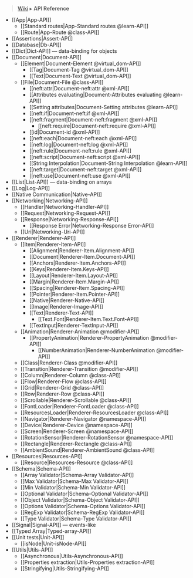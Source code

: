 > [Wiki](Home) ▸ **API Reference**

* [[App|App-API]]
  * [[Standard routes|App-Standard routes @learn-API]]
  * [[Route|App-Route @class-API]]
* [[Assertions|Assert-API]]
* [[Database|Db-API]]
* [[Dict|Dict-API]] — data-binding for objects
* [[Document|Document-API]]
  * [[Element|Document-Element @virtual_dom-API]]
    * [[Tag|Document-Tag @virtual_dom-API]]
    * [[Text|Document-Text @virtual_dom-API]]
  * [[File|Document-File @class-API]]
    * [[neft:attr|Document-neft:attr @xml-API]]
    * [[Attributes evaluating|Document-Attributes evaluating @learn-API]]
    * [[Setting attributes|Document-Setting attributes @learn-API]]
    * [[neft:if|Document-neft:if @xml-API]]
    * [[neft:fragment|Document-neft:fragment @xml-API]]
      * [[neft:require|Document-neft:require @xml-API]]
    * [[id|Document-id @xml-API]]
    * [[neft:each|Document-neft:each @xml-API]]
    * [[neft:log|Document-neft:log @xml-API]]
    * [[neft:rule|Document-neft:rule @xml-API]]
    * [[neft:script|Document-neft:script @xml-API]]
    * [[String Interpolation|Document-String Interpolation @learn-API]]
    * [[neft:target|Document-neft:target @xml-API]]
    * [[neft:use|Document-neft:use @xml-API]]
* [[List|List-API]] — data-binding on arrays
* [[Log|Log-API]]
* [[Native Communication|Native-API]]
* [[Networking|Networking-API]]
  * [[Handler|Networking-Handler-API]]
  * [[Request|Networking-Request-API]]
  * [[Response|Networking-Response-API]]
    * [[Response Error|Networking-Response Error-API]]
  * [[Uri|Networking-Uri-API]]
* [[Renderer|Renderer-API]]
  * [[Item|Renderer-Item-API]]
    * [[Alignment|Renderer-Item.Alignment-API]]
    * [[Document|Renderer-Item.Document-API]]
    * [[Anchors|Renderer-Item.Anchors-API]]
    * [[Keys|Renderer-Item.Keys-API]]
    * [[Layout|Renderer-Item.Layout-API]]
    * [[Margin|Renderer-Item.Margin-API]]
    * [[Spacing|Renderer-Item.Spacing-API]]
    * [[Pointer|Renderer-Item.Pointer-API]]
    * [[Native|Renderer-Native-API]]
    * [[Image|Renderer-Image-API]]
    * [[Text|Renderer-Text-API]]
      * [[Text.Font|Renderer-Item.Text.Font-API]]
    * [[TextInput|Renderer-TextInput-API]]
  * [[Animation|Renderer-Animation @modifier-API]]
    * [[PropertyAnimation|Renderer-PropertyAnimation @modifier-API]]
      * [[NumberAnimation|Renderer-NumberAnimation @modifier-API]]
  * [[Class|Renderer-Class @modifier-API]]
  * [[Transition|Renderer-Transition @modifier-API]]
  * [[Column|Renderer-Column @class-API]]
  * [[Flow|Renderer-Flow @class-API]]
  * [[Grid|Renderer-Grid @class-API]]
  * [[Row|Renderer-Row @class-API]]
  * [[Scrollable|Renderer-Scrollable @class-API]]
  * [[FontLoader|Renderer-FontLoader @class-API]]
  * [[ResourcesLoader|Renderer-ResourcesLoader @class-API]]
  * [[Navigator|Renderer-Navigator @namespace-API]]
  * [[Device|Renderer-Device @namespace-API]]
  * [[Screen|Renderer-Screen @namespace-API]]
  * [[RotationSensor|Renderer-RotationSensor @namespace-API]]
  * [[Rectangle|Renderer-Rectangle @class-API]]
  * [[AmbientSound|Renderer-AmbientSound @class-API]]
* [[Resources|Resources-API]]
  * [[Resource|Resources-Resource @class-API]]
* [[Schema|Schema-API]]
  * [[Array Validator|Schema-Array Validator-API]]
  * [[Max Validator|Schema-Max Validator-API]]
  * [[Min Validator|Schema-Min Validator-API]]
  * [[Optional Validator|Schema-Optional Validator-API]]
  * [[Object Validator|Schema-Object Validator-API]]
  * [[Options Validator|Schema-Options Validator-API]]
  * [[RegExp Validator|Schema-RegExp Validator-API]]
  * [[Type Validator|Schema-Type Validator-API]]
* [[Signal|Signal-API]] — events-like
* [[Typed Array|Typed-array-API]]
* [[Unit tests|Unit-API]]
  * [[isNode|Unit-isNode-API]]
* [[Utils|Utils-API]]
  * [[Asynchronous|Utils-Asynchronous-API]]
  * [[Properties extraction|Utils-Properties extraction-API]]
  * [[Stringifying|Utils-Stringifying-API]]
